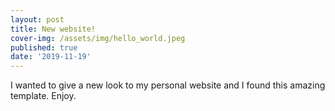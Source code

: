 ```yaml
---
layout: post
title: New website!
cover-img: /assets/img/hello_world.jpeg
published: true
date: '2019-11-19'
---
```


I wanted to give a new look to my personal website and I found this amazing template. Enjoy.
